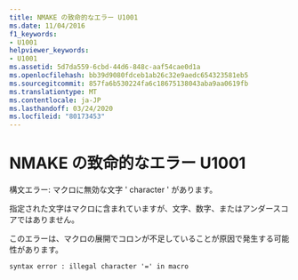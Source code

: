 ```yaml
---
title: NMAKE の致命的なエラー U1001
ms.date: 11/04/2016
f1_keywords:
- U1001
helpviewer_keywords:
- U1001
ms.assetid: 5d7da559-6cbd-44d6-848c-aaf54cae0d1a
ms.openlocfilehash: bb39d9080fdceb1ab26c32e9aedc654323581eb5
ms.sourcegitcommit: 857fa6b530224fa6c18675138043aba9aa0619fb
ms.translationtype: MT
ms.contentlocale: ja-JP
ms.lasthandoff: 03/24/2020
ms.locfileid: "80173453"
---
```

# <a name="nmake-fatal-error-u1001"></a>NMAKE の致命的なエラー U1001

構文エラー: マクロに無効な文字 ' character ' があります。

指定された文字はマクロに含まれていますが、文字、数字、またはアンダースコアではありません。

このエラーは、マクロの展開でコロンが不足していることが原因で発生する可能性があります。

```
syntax error : illegal character '=' in macro
```
